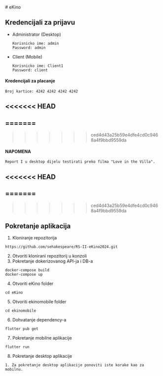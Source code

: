 ﻿﻿# eKino

## Kredencijali za prijavu

- Administrator (Desktop)

  ```
  Korisnicko ime: admin
  Password: admin
  ```
- Client (Mobile)

  ```
  Korisnicko ime: Client1
  Password: client
  ```

#### Kredencijali za placanje

  ```
  Broj kartice: 4242 4242 4242 4242
  ```

<<<<<<< HEAD
  ------------------------------------
=======
  -----------------------------------
>>>>>>> ced4d43a25b59e4dfe4cd0c9468a4f9bbd9559da
#### NAPOMENA
  ```
  Report I u desktop dijelu testirati preko filma "Love in the Villa".
  ```
<<<<<<< HEAD
  ------------------------------------
=======
  -----------------------------------
>>>>>>> ced4d43a25b59e4dfe4cd0c9468a4f9bbd9559da

## Pokretanje aplikacija
1. Kloniranje repozitorija
  ```
  https://github.com/sehakespeare/RS-II-eKino2024.git
  ```
2. Otvoriti klonirani repozitorij u konzoli
3. Pokretanje dokerizovanog API-ja i DB-a
  ```
  docker-compose build
  docker-compose up
  ```
4. Otvoriti eKino folder
  ```
  cd eKino
  ```
5. Otvoriti ekinomobile folder
  ```
  cd ekinomobile
  ```
6. Dohvatanje dependency-a
  ```
  flutter pub get
  ```
7. Pokretanje mobilne aplikacije
  ```
  flutter run
  ```
8. Pokretanje desktop aplikacije
  ```
  1. Za pokretanje desktop aplikacije ponoviti iste korake kao za mobilnu.
  ```
  
